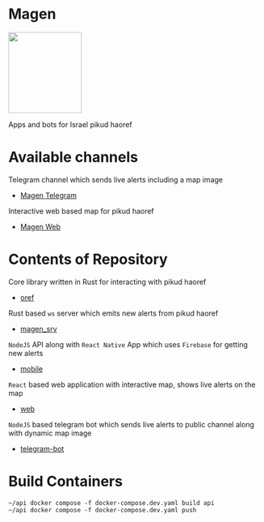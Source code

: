 # Magen
<img src="https://github.com/thewh1teagle/Magen/assets/61390950/246ae45a-8a00-45b8-8239-cde4e61dcb7f" width="145px" height="160px" />

Apps and bots for Israel pikud haoref


# Available channels
Telegram channel which sends live alerts including a map image


- [Magen Telegram](https://t.me/MagenAlerts)

Interactive web based map for pikud haoref

- [Magen Web](https://thewh1teagle.github.io/Magen/)


# Contents of Repository

Core library written in Rust for interacting with pikud haoref
- [oref](https://github.com/thewh1teagle/Magen/tree/main/magen_srv/oref)
  
Rust based `ws` server which emits new alerts from pikud haoref

- [magen_srv](https://github.com/thewh1teagle/Magen/tree/main/magen_srv/magen_srv)

`NodeJS` API along with `React Native` App which uses `Firebase` for getting new alerts

- [mobile](https://github.com/thewh1teagle/Magen/tree/main/apps/mobile)

`React` based web application with interactive map, shows live alerts on the map

- [web](https://github.com/thewh1teagle/Magen/tree/main/apps/web)

`NodeJS` based telegram bot which sends live alerts to public channel along with dynamic map image

- [telegram-bot](https://github.com/thewh1teagle/Magen/tree/main/apps/telegram_bot)


# Build Containers
```shell
~/api docker compose -f docker-compose.dev.yaml build api
~/api docker compose -f docker-compose.dev.yaml push
``````